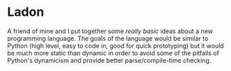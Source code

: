 # Ladon
A friend of mine and I put together some *really basic* ideas about a new programming language.
The goals of the language would be similar to Python (high level, easy to code in, good for quick prototyping)
but it would be much more static than dynamic in order to avoid some of the pitfalls of Python's dynamicism
and provide better parse/compile-time checking.
